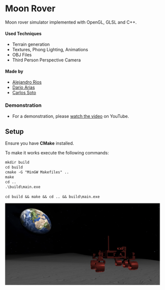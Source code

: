 # Moon Rover

Moon rover simulator implemented with OpenGL, GLSL and C++.

#### Used Techniques
* Terrain generation
* Textures, Phong Lighting, Animations
* OBJ Files
* Third Person Perspective Camera

#### Made by
* [Alejandro Rios](https://github.com/AlexRiosJ)
* [Dario Arias](https://github.com/DarioAle)
* [Carlos Soto](https://github.com/CarlosSoPe6)

### Demonstration
* For a demonstration, please [watch the video](https://youtu.be/I_dPSwUqFRQ) on YouTube.

## Setup

Ensure you have **CMake** installed.

To make it works execute the following commands:

``` shell
mkdir build
cd build
cmake -G "MinGW Makefiles" ..
make
cd ..
.\build\main.exe

cd build && make && cd .. && build\main.exe
```

![Screenshot](./screenshots/Moon%20Rover.png)
